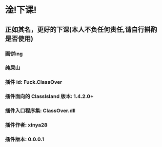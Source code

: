 # 淦!下课!
## 正如其名，更好的下课(本人不负任何责任,请自行斟酌是否使用)
### 画饼ing

### 纯屎山
### 插件 id: Fuck.ClassOver
### 插件面向的 ClassIsland 版本: 1.4.2.0+
### 插件入口程序集: ClassOver.dll
### 插件作者: xinya28
### 插件版本: 0.0.0.1